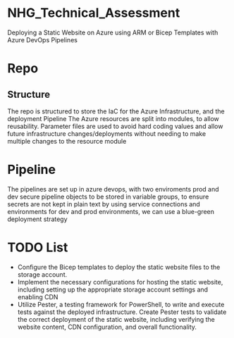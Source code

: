 # NHG_Technical_Assessment
Deploying a Static Website on Azure using ARM or Bicep Templates with Azure DevOps Pipelines

# Repo
## Structure
The repo is structured to store the IaC for the Azure Infrastructure, and the deployment Pipeline
The Azure resources are split into modules, to allow reusability. Parameter files are used to avoid hard coding values and allow future infrastructure changes/deployments without needing to make multiple changes to the resource module
# Pipeline
The pipelines are set up in azure devops, with two enviroments prod and dev
secure pipeline objects to be stored in variable groups, to ensure secrets are not kept in plain text
by using service connections and environments for dev and prod environments, we can use a blue-green deployment strategy

# TODO List
- Configure the Bicep templates to deploy the static website files to the storage account.
- Implement the necessary configurations for hosting the static website, including setting up the appropriate storage account settings and enabling CDN
- Utilize Pester, a testing framework for PowerShell, to write and execute tests against the deployed infrastructure. Create Pester tests to validate the correct deployment of the static website, including verifying the website content, CDN configuration, and overall functionality.
